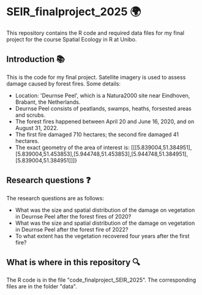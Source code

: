 # SEIR_finalproject_2025 🌍 #
This repository contains the R code and required data files for my final project for the course Spatial Ecology in R at Unibo. 

## Introduction 📚 ##
This is the code for my final project. Satellite imagery is used to assess damage caused by forest fires. 
Some details: 
+ Location: 'Deurnse Peel', which is a Natura2000 site near Eindhoven, Brabant, the Netherlands.
+ Deurnse Peel consists of peatlands, swamps, heaths, forsested areas and scrubs. 
+ The forest fires happened between April 20 and June 16, 2020, and on August 31, 2022.
+ The first fire damaged 710 hectares; the second fire damaged 41 hectares. 
+ The exact geometry of the area of interest is: [[[5.839004,51.384951],[5.839004,51.453853],[5.944748,51.453853],[5.944748,51.384951],[5.839004,51.384951]]]}

## Research questions ❓
The research questions are as follows: 
+ What was the size and spatial distribution of the damage on vegetation in Deurnse Peel after the forest fires of 2020? 
+ What was the size and spatial distribution of the damage on vegetation in Deurnse Peel after the forest fire of 2022? 
+ To what extent has the vegetation recovered four years after the first fire?

## What is where in this repository 🔍
The R code is in the file "code_finalproject_SEIR_2025".
The corresponding files are in the folder "data". 
